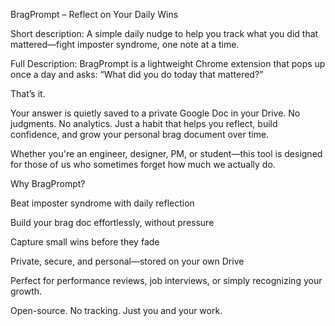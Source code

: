 
BragPrompt – Reflect on Your Daily Wins

Short description:
A simple daily nudge to help you track what you did that mattered—fight imposter syndrome, one note at a time.

Full Description:
BragPrompt is a lightweight Chrome extension that pops up once a day and asks:
“What did you do today that mattered?”

That’s it.

Your answer is quietly saved to a private Google Doc in your Drive. No judgments. No analytics. Just a habit that helps you reflect, build confidence, and grow your personal brag document over time.

Whether you're an engineer, designer, PM, or student—this tool is designed for those of us who sometimes forget how much we actually do.

Why BragPrompt?

Beat imposter syndrome with daily reflection

Build your brag doc effortlessly, without pressure

Capture small wins before they fade

Private, secure, and personal—stored on your own Drive

Perfect for performance reviews, job interviews, or simply recognizing your growth.

Open-source. No tracking. Just you and your work.

